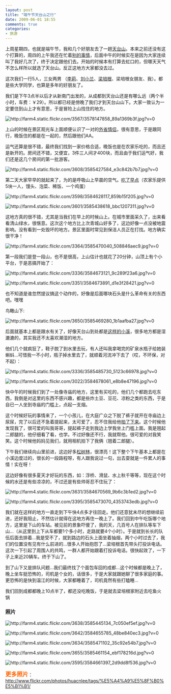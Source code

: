```yaml
---
layout: post
title: "端午节天台山之行"
date: 2009-06-01 18:55
comments: true
categories: 
- 旅游
---
```

<p>上周星期四，也就是端午节，我和几个好朋友去了一趟<a href="http://place.ytrip.com/destination/zuo-zuo-tian-tai-shan-98/" target="_blank"><span class="icon">天台山</span></a>。本来之前还没有这个打算的，周四的上午我还在忙着<a href="http://fanfou.com/statuses/2QWZOFdh-Qo" target="_blank"><span class="icon">别的事情</span></a>，后面中午的时候实在是因为大家连续叫了我好几次了，终于决定跟他们去。开始的时候本有打算去虹口的，但哪天天气不怎么样所以就选了天台山。反正这地方大家都没去过。</p>
<p>这次我们一行5人，三女两男 （<a href="http://www.flickr.com/photos/huacnlee/tags/%E6%9D%8E%E8%8E%89/" target="_blank">李莉</a>、<a href="http://www.flickr.com/photos/huacnlee/tags/%E5%88%98%E5%B0%8F%E5%85%B0/" target="_blank">刘小兰</a>、<a href="http://fanfou.com/peigen" target="_blank"><span class="icon">梁培根</span></a>、梁培根女朋友、我）。都是些大学同学，也算是多年的好朋友了。</p>
<p>我们是下午3点半以后才从新南门出发的，从成都到天台山还是有哪么远（两个半小时，车费：￥29）。所以都已经是傍晚了我们才到天台山山下。大家一致认为一定要住到山上才有意思，于是冒险上山找住的地方。</p>
<p><span style="border: medium none; padding: 0pt;"><img src="http://farm4.static.flickr.com/3567/3578147858_89a1369b3f.jpg?v=0" border="0" alt="http://farm4.static.flickr.com/3567/3578147858_89a1369b3f.jpg?v=0" title="http://farm4.static.flickr.com/3567/3578147858_89a1369b3f.jpg?v=0" /></span></p>
<p>上山的时候在景区观光车上面顺便认识了一对的<a href="http://www.flickr.com/photos/huacnlee/3585454382/" target="_blank"><span class="icon">外省情侣</span></a>，很有意思，于是跟同行，晚饭住的都是在一起的，然后跟他们AA。</p>
<p>运气还算是很不错，最终我们找到一家价格合适，晚饭也是在农家乐吃的，而且还是新开的。房间还不错，又便宜，3件三人间才400块，而且由于我们运气好，我们还是这几个房间的第一批游客。</p>
<p><span style="border: medium none; padding: 0pt;"><img src="http://farm4.static.flickr.com/3608/3585427584_e3c842b7b7.jpg?v=0" border="0" alt="http://farm4.static.flickr.com/3608/3585427584_e3c842b7b7.jpg?v=0" title="http://farm4.static.flickr.com/3608/3585427584_e3c842b7b7.jpg?v=0" /></span></p>
<p>第二天大家早早的就起来了，为的是呼吸山上早晨的空气。<a href="http://www.flickr.com/photos/huacnlee/3584629453/" target="_blank"><span class="icon">吃了早点</span></a>（农家乐提供5块一人，馒头、泡菜、稀饭、一个鸡蛋）</p>
<p><span style="border: medium none; padding: 0pt;"><img src="http://farm4.static.flickr.com/3598/3584628117_859b15f205.jpg?v=0" border="0" alt="http://farm4.static.flickr.com/3598/3584628117_859b15f205.jpg?v=0" title="http://farm4.static.flickr.com/3598/3584628117_859b15f205.jpg?v=0" /></span></p>
<p><span style="border: medium none; padding: 0pt;"><img src="http://farm4.static.flickr.com/3601/3585438618_bbc1207311.jpg?v=0" border="0" alt="http://farm4.static.flickr.com/3601/3585438618_bbc1207311.jpg?v=0" title="http://farm4.static.flickr.com/3601/3585438618_bbc1207311.jpg?v=0" /></span></p>
<p>这地方真的很不错，尤其是当我们在早上的时候山上。在城市里面呆久了，出来看看清山绿水，很惬意。这次这个地方比上次青城山好多了，这边好像一点没被地震影响。没有看到一处毁坏的地方。景区里面时常见到保洁人员正在打找。地方确实很干净！</p>
<p><span style="border: medium none; padding: 0pt;"><img src="http://farm4.static.flickr.com/3364/3585470040_508846aec9.jpg?v=0" border="0" alt="http://farm4.static.flickr.com/3364/3585470040_508846aec9.jpg?v=0" title="http://farm4.static.flickr.com/3364/3585470040_508846aec9.jpg?v=0" /></span></p>
<p>第一段我们是登一段山，也不是很高，上山估计也就花了20分钟，山顶上有个小平台，于是恶搞开始了：</p>
<p><span style="border: medium none; padding: 0pt;"><img src="http://farm4.static.flickr.com/3336/3584673121_9c289f23a6.jpg?v=0" border="0" alt="http://farm4.static.flickr.com/3336/3584673121_9c289f23a6.jpg?v=0" title="http://farm4.static.flickr.com/3336/3584673121_9c289f23a6.jpg?v=0" /></span></p>
<p><span style="border: medium none; padding: 0pt;"><img src="http://farm4.static.flickr.com/3351/3584673891_d1e3f28421.jpg?v=0" border="0" alt="http://farm4.static.flickr.com/3351/3584673891_d1e3f28421.jpg?v=0" title="http://farm4.static.flickr.com/3351/3584673891_d1e3f28421.jpg?v=0" /></span></p>
<p>也不知道是谁忽然提议搞这个动作的，好像是后面哪块石头是什么革命有关的东西吧。嘿嘿</p>
<p>鸟瞰山下:</p>
<p><span style="border: medium none; padding: 0pt;"><img src="http://farm4.static.flickr.com/3650/3585469280_1b1aafba27.jpg?v=0" border="0" alt="http://farm4.static.flickr.com/3650/3585469280_1b1aafba27.jpg?v=0" title="http://farm4.static.flickr.com/3650/3585469280_1b1aafba27.jpg?v=0" /></span></p>
<p>后面就基本上都是跟水有关了，好像天台山到处都是<a href="http://www.flickr.com/photos/huacnlee/3584677283/" target="_blank"><span class="icon">这样的小溪</span></a>，很多地方都是湿漉漉的，其实我还不太喜欢潮湿的地方。</p>
<p>他们几个就疯狂了，鞋子脱了到水里去玩，有人还叫我拿喝完的矿泉水瓶子给她装蝌蚪...可惜我一不小时，瓶子掉水里去了，就顺着河流冲下去了（哎，不环保，对不起）：</p>
<p><span style="border: medium none; padding: 0pt;"><img src="http://farm4.static.flickr.com/3336/3585485730_5123c66978.jpg?v=0" border="0" alt="http://farm4.static.flickr.com/3336/3585485730_5123c66978.jpg?v=0" title="http://farm4.static.flickr.com/3336/3585485730_5123c66978.jpg?v=0" /></span></p>
<p><span style="border: medium none; padding: 0pt;"><img src="http://farm4.static.flickr.com/3022/3584678061_e8b8e47196.jpg?v=0" border="0" alt="http://farm4.static.flickr.com/3022/3584678061_e8b8e47196.jpg?v=0" title="http://farm4.static.flickr.com/3022/3584678061_e8b8e47196.jpg?v=0" /></span></p>
<p>快中午的时候我们到了一处像寺庙的地方，这里有买吃的，他们几个都跑去吃东西，我倒是对这里的东西不感兴趣，都是些炸土豆、豆花、凉粉之类的东西，于是自已一人坐到寺庙的门槛上，点起一支烟。</p>
<p>这个时候好玩的事情来了，一个小孩儿，在大庭广众之下脱了裤子就开在寺庙边上尿尿，完了以后还不急着提起来，太可爱了，忍不住我给他<a href="http://www.flickr.com/photos/huacnlee/3585496908/" target="_blank"><span class="icon">拍了下来</span></a>。这个时候他发现我了，很可爱的叫我哥哥，提起裤子走到我边上学我坐上门槛上面。我是翘起二郎腿的，他仔细看了看，也学。不过好像还不行，我就帮他。很可爱的对我笑笑。这个时候他妈妈见我们，就用相机拍下了我俩（翘着二郎腿）。</p>
<p>下午我们继续向山里前进，这边好多<a href="http://www.flickr.com/photos/huacnlee/3584689965/" target="_blank"><span class="icon">松树林</span></a>，很漂亮！这下整个下午基本上都是在小溪边度过的，很长的一段路程呀，有人跟我说过一句，出去耍就是一件累人的事情！实在呀！</p>
<p>这边好像有很多夏天才好玩的东西，如：浮桥、滑鼠、水上秋千等等，现在这个时候的水还是有些凉凉的，不过还是有些帅哥忍不住玩了：</p>
<p><span style="border: medium none; padding: 0pt;"><img src="http://farm4.static.flickr.com/3631/3584670569_9b6c3b1ed2.jpg?v=0" border="0" alt="http://farm4.static.flickr.com/3631/3584670569_9b6c3b1ed2.jpg?v=0" title="http://farm4.static.flickr.com/3631/3584670569_9b6c3b1ed2.jpg?v=0" /></span></p>
<p><span style="border: medium none; padding: 0pt;"><img src="http://farm4.static.flickr.com/3395/3585473070_4353743edb.jpg?v=0" border="0" alt="http://farm4.static.flickr.com/3395/3585473070_4353743edb.jpg?v=0" title="http://farm4.static.flickr.com/3395/3585473070_4353743edb.jpg?v=0" /></span></p>
<p>我们就在这样的地方一直走到下午快4点多才往回走。他们还意犹未尽的想继续前进，还好我阻止，不然估计就得在这地方再住一晚上了。我们回到中午吃饭哪个地方，这里是下山的车站。被见前的景象吓傻了，我的天，几百号人在排队等车下山...（从这里到上下从车都要1个多小时，走路就要4个小时）。于是就到长长的队伍后面去排着...我是受不了，就到路边的石头上面坐着抽烟，两个小时过去了，我们的位置没有见有什么前进的...很多人开始抱怨了...梁培根首先带头打投诉电话。这次一下引起了周围人的共鸣，一群人都开始跟着打投诉电话。很快起效了，一下子上来近20辆车。终于下山了。</p>
<p>到了山下又是排队问题...我们最终找了个面包车回的成都...这个时候都是晚上了，晚上坐车挺恐怖的，司机是个女的，话很多，于是大家就跟她聊了很多家庭的事。更恐怖的是快到温江的时候，大家都睡着了，司机竟然有些打瞌睡...</p>
<p>我们回到成都都晚上10点半了，都还没吃晚饭，于是就去梁培根家附近去吃鱼火锅</p>
<h3 id="照片">照片<span class="anchor"> <br /></span></h3>
<p><span style="border: medium none; padding: 0pt;"><img src="http://farm4.static.flickr.com/3638/3585445134_7c050ef5ef.jpg?v=0" border="0" alt="http://farm4.static.flickr.com/3638/3585445134_7c050ef5ef.jpg?v=0" title="http://farm4.static.flickr.com/3638/3585445134_7c050ef5ef.jpg?v=0" /></span></p>
<p><span style="border: medium none; padding: 0pt;"><img src="http://farm4.static.flickr.com/3642/3584655785_48be840ec3.jpg?v=0" border="0" alt="http://farm4.static.flickr.com/3642/3584655785_48be840ec3.jpg?v=0" title="http://farm4.static.flickr.com/3642/3584655785_48be840ec3.jpg?v=0" /></span></p>
<p><span style="border: medium none; padding: 0pt;"><img src="http://farm4.static.flickr.com/3634/3585471102_35c92e54b7.jpg?v=0" border="0" alt="http://farm4.static.flickr.com/3634/3585471102_35c92e54b7.jpg?v=0" title="http://farm4.static.flickr.com/3634/3585471102_35c92e54b7.jpg?v=0" /></span></p>
<p><span style="border: medium none; padding: 0pt;"><img src="http://farm4.static.flickr.com/3655/3585461154_ebf178216d.jpg?v=0" border="0" alt="http://farm4.static.flickr.com/3655/3585461154_ebf178216d.jpg?v=0" title="http://farm4.static.flickr.com/3655/3585461154_ebf178216d.jpg?v=0" /></span></p>
<p><span style="border: medium none; padding: 0pt;"><img src="http://farm4.static.flickr.com/3595/3584661397_2d9dd8f536.jpg?v=0" border="0" alt="http://farm4.static.flickr.com/3595/3584661397_2d9dd8f536.jpg?v=0" title="http://farm4.static.flickr.com/3595/3584661397_2d9dd8f536.jpg?v=0" /></span></p>
<p><span style="color: #ff6600;"><span style="font-size: 18px;"><strong>更多照片</strong></span></span>：<a href="http://www.flickr.com/photos/huacnlee/tags/%E5%A4%A9%E5%8F%B0%E5%B1%B1/" target="_blank">http://www.flickr.com/photos/huacnlee/tags/%E5%A4%A9%E5%8F%B0%E5%B1%B1/</a></p>
